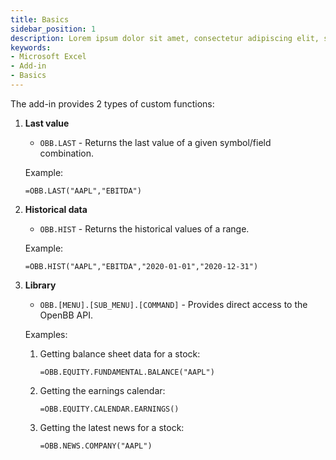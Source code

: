 ```yaml
---
title: Basics
sidebar_position: 1
description: Lorem ipsum dolor sit amet, consectetur adipiscing elit, sed do eiusmod tempor incididunt ut labore et dolore magna aliqua. Lorem ipsum dolor sit amet, consectetur adipiscing elit, sed do eiusmod tempor incididunt ut labore et dolore magna aliqua.
keywords:
- Microsoft Excel
- Add-in
- Basics
---
```


The add-in provides 2 types of custom functions:

1. **Last value**
    - `OBB.LAST` - Returns the last value of a given symbol/field combination.

    Example:

    ```excel
    =OBB.LAST("AAPL","EBITDA")
    ```

2. **Historical data**
    - `OBB.HIST` - Returns the historical values of a range.

    Example:

    ```excel
    =OBB.HIST("AAPL","EBITDA","2020-01-01","2020-12-31")
    ```

3. **Library**
    - `OBB.[MENU].[SUB_MENU].[COMMAND]` - Provides direct access to the OpenBB API.

    Examples:

    1. Getting balance sheet data for a stock:

        ```excel
        =OBB.EQUITY.FUNDAMENTAL.BALANCE("AAPL")
        ```

    2. Getting the earnings calendar:

        ```excel
        =OBB.EQUITY.CALENDAR.EARNINGS()
        ```

    3. Getting the latest news for a stock:

        ```excel
        =OBB.NEWS.COMPANY("AAPL")
        ```
